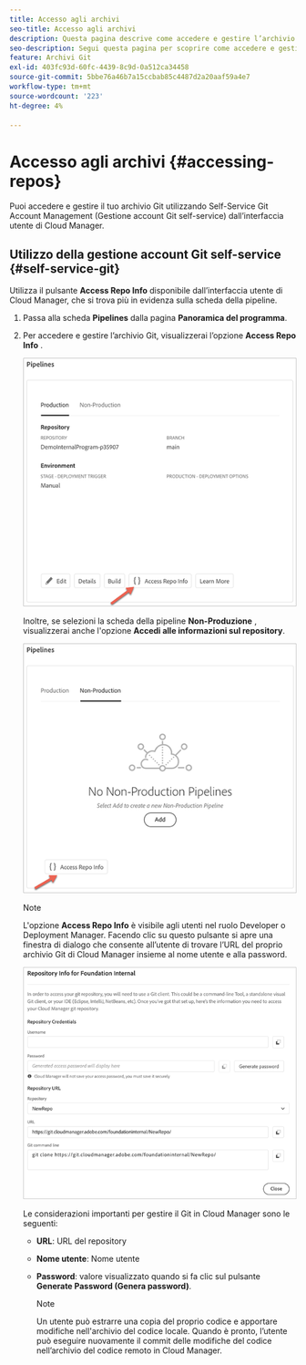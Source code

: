 ```yaml
---
title: Accesso agli archivi
seo-title: Accesso agli archivi
description: Questa pagina descrive come accedere e gestire l’archivio Git.
seo-description: Segui questa pagina per scoprire come accedere e gestire l’archivio Git.
feature: Archivi Git
exl-id: 403fc93d-60fc-4439-8c9d-0a512ca34458
source-git-commit: 5bbe76a46b7a15ccbab85c4487d2a20aaf59a4e7
workflow-type: tm+mt
source-wordcount: '223'
ht-degree: 4%

---
```


# Accesso agli archivi {#accessing-repos}

Puoi accedere e gestire il tuo archivio Git utilizzando Self-Service Git Account Management (Gestione account Git self-service) dall’interfaccia utente di Cloud Manager.

## Utilizzo della gestione account Git self-service {#self-service-git}

Utilizza il pulsante **Access Repo Info** disponibile dall’interfaccia utente di Cloud Manager, che si trova più in evidenza sulla scheda della pipeline.

1. Passa alla scheda **Pipelines** dalla pagina **Panoramica del programma**.

1. Per accedere e gestire l’archivio Git, visualizzerai l’opzione **Access Repo Info** .

   ![](assets/access-repo1.png)

   Inoltre, se selezioni la scheda della pipeline **Non-Produzione** , visualizzerai anche l&#39;opzione **Accedi alle informazioni sul repository**.

   ![](assets/access-repo-nonprod.png)


   >[!NOTE]
   >L&#39;opzione **Access Repo Info** è visibile agli utenti nel ruolo Developer o Deployment Manager. Facendo clic su questo pulsante si apre una finestra di dialogo che consente all’utente di trovare l’URL del proprio archivio Git di Cloud Manager insieme al nome utente e alla password.

   ![](assets/access-repo-create.png)

   Le considerazioni importanti per gestire il Git in Cloud Manager sono le seguenti:

   * **URL**: URL del repository
   * **Nome utente**: Nome utente
   * **Password**: valore visualizzato quando si fa clic sul pulsante **Generate Password (Genera password)**.


      >[!NOTE]
      >Un utente può estrarre una copia del proprio codice e apportare modifiche nell&#39;archivio del codice locale. Quando è pronto, l’utente può eseguire nuovamente il commit delle modifiche del codice nell’archivio del codice remoto in Cloud Manager.
